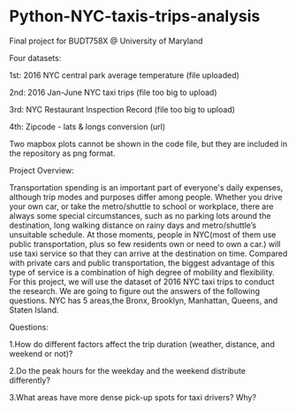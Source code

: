 # Python-NYC-taxis-trips-analysis
Final project for BUDT758X @ University of Maryland

Four datasets:

1st: 2016 NYC central park average temperature (file uploaded)

2nd: 2016 Jan-June NYC taxi trips (file too big to upload)

3rd: NYC Restaurant Inspection Record (file too big to upload)

4th: Zipcode - lats & longs conversion (url)

Two mapbox plots cannot be shown in the code file, but they are included in the repository as png format.


Project Overview:


Transportation spending is an important part of everyone's daily expenses, although trip modes and purposes differ among people. Whether you drive your own car, or take the metro/shuttle to school or workplace, there are always some special circumstances, such as no parking lots around the destination, long walking distance on rainy days and metro/shuttle’s unsuitable schedule. At those moments, people in NYC(most of them use public transportation, plus so few residents own or need to own a car.) will use taxi service so that they can arrive at the destination on time. Compared with private cars and public transportation, the biggest advantage of this type of service is a combination of high degree of mobility and flexibility. For this project, we will use the dataset of 2016 NYC taxi trips to conduct the research. We are going to figure out the answers of the following questions. NYC has 5 areas,the Bronx, Brooklyn, Manhattan, Queens, and Staten Island.

Questions:


1.How do different factors affect the trip duration (weather, distance, and weekend or not)?

2.Do the peak hours for the weekday and the weekend distribute differently?

3.What areas have more dense pick-up spots for taxi drivers? Why?
